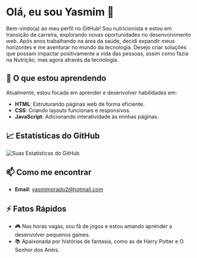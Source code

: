 # Olá, eu sou Yasmim 👋

Bem-vindo(a) ao meu perfil no GitHub! Sou nutricionista e estou em transição de carreira, explorando novas oportunidades no desenvolvimento web. Após anos trabalhando na área da saúde, decidi expandir meus horizontes e me aventurar no mundo da tecnologia. Desejo criar soluções que possam impactar positivamente a vida das pessoas, assim como fazia na Nutrição, mas agora através da tecnologia.

## 🌱 O que estou aprendendo

Atualmente, estou focada em aprender e desenvolver habilidades em:
- **HTML**: Estruturando páginas web de forma eficiente.
- **CSS**: Criando layouts funcionais e responsivos.
- **JavaScript**: Adicionando interatividade às minhas páginas.

## 📈 Estatísticas do GitHub

![Suas Estatísticas do GitHub](https://github-readme-stats.vercel.app/api?username=Yasmim123456&show_icons=true&theme=radical)

## 📫 Como me encontrar

- **Email:** yasmimprado2@hotmail.com

## ⚡ Fatos Rápidos

- 🎮 Nas horas vagas, sou fã de jogos e estou amando aprender a desenvolver pequenos games.
- 📚 Apaixonada por histórias de fantasia, como as de Harry Potter e O Senhor dos Anéis.

